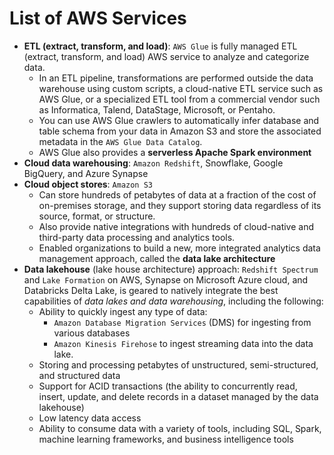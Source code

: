 # List of AWS Services
- **ETL (extract, transform, and load)**: `AWS Glue` is fully managed ETL (extract, transform, and load) AWS service to analyze and categorize data. 
  - In an ETL pipeline, transformations are performed outside the data warehouse using custom scripts, a cloud-native ETL service such as AWS Glue, or a specialized ETL tool from a commercial vendor such as Informatica, Talend, DataStage, Microsoft, or Pentaho. 
  - You can use AWS Glue crawlers to automatically infer database and table schema from your data in Amazon S3 and store the associated metadata in the `AWS Glue Data Catalog`.
  - AWS Glue also provides a **serverless Apache Spark environment**
- **Cloud data warehousing**: `Amazon Redshift`, Snowflake, Google BigQuery, and Azure Synapse
- **Cloud object stores**: `Amazon S3`
  - Can store hundreds of petabytes of data at a fraction of the cost of on-premises storage, and they support storing data regardless of its source, format, or structure.
  - Also provide native integrations with hundreds of cloud-native and third-party data processing and analytics tools. 
  - Enabled organizations to build a new, more integrated analytics data management approach, called the **data lake architecture**
- **Data lakehouse** (lake house architecture) approach:  `Redshift Spectrum` and `Lake Formation` on AWS, Synapse on Microsoft Azure cloud, and Databricks Delta Lake, is geared to natively integrate the best capabilities of *data lakes and data warehousing*, including the following: 
  - Ability to quickly ingest any type of data:
    -  `Amazon Database Migration Services` (DMS) for ingesting from various databases
    -  `Amazon Kinesis Firehose` to ingest streaming data into the data lake.
  - Storing and processing petabytes of unstructured, semi-structured, and structured data
  - Support for ACID transactions (the ability to concurrently read, insert, update, and delete records in a dataset managed by the data lakehouse)
  - Low latency data access
  - Ability to consume data with a variety of tools, including SQL, Spark, machine learning frameworks, and business intelligence tools


